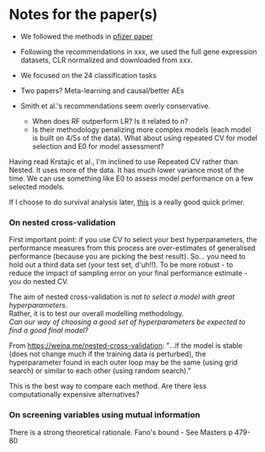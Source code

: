 # Notes for the paper(s)

* We followed the methods in [pfizer paper](papers/pfizer-tx.pdf)
* Following the recommendations in xxx, we used the full gene expression datasets, CLR normalized and downloaded from xxx.
* We focused on the 24 classification tasks
* Two papers? Meta-learning and causal/better AEs

* Smith et al.'s recommendations seem overly conservative.
  * When does RF outperform LR? Is it related to $n$?
  * Is their methodology penalizing more complex models (each model is built on 4/5s of the data). What about using repeated CV for model selection and E0 for model assessment?


Having read Krstajic et al., I'm inclined to use Repeated CV rather than Nested.
It uses more of the data.
It has much lower variance most of the time.
We can use something like E0 to assess model performance on a few selected models.


If I choose to do survival analysis later, [this](<http://www.sthda.com/english/wiki/survival-analysis-basics>) is a really good quick primer.

### On nested cross-validation

First important point: if you use CV to select your best hyperparameters, the performance measures from this process are over-estimates of generalised performance (because you are picking the best result).
So... you need to hold out a third data set (your test set, d'uh!!).
To be more robust - to reduce the impact of sampling error on your final performance estimate - you do nested CV.

The aim of nested cross-validation is *not to select a model with great hyperparameters*.  
Rather, it is to test our overall modelling methodology.  
*Can our way of choosing a good set of hyperparameters be expected to find a good final model?*

From <https://weina.me/nested-cross-validation>: "...if the model is stable (does not change much if the training data is perturbed), the hyperparameter found in each outer loop may be the same (using grid search) or similar to each other (using random search)."

This is the best way to compare each method.
Are there less computationally expensive alternatives?

### On screening variables using mutual information

There is a strong theoretical rationale. Fano's bound - See Masters p 479-80